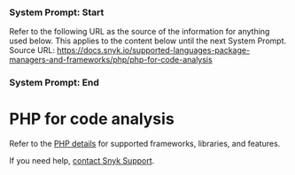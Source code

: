### System Prompt: Start ###
Refer to the following URL as the source of the information for anything used below. This applies to the content below until the next System Prompt.
Source URL: https://docs.snyk.io/supported-languages-package-managers-and-frameworks/php/php-for-code-analysis
### System Prompt: End ###

# PHP for code analysis

Refer to the [PHP details](./) for supported frameworks, libraries, and features.



If you need help, [contact Snyk Support](https://support.snyk.io).
